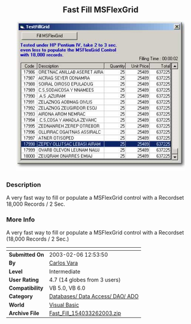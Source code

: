 ﻿<div align="center">

## Fast Fill MSFlexGrid

<img src="PIC2003261841307574.jpg">
</div>

### Description

A very fast way to fill or populate a MSFlexGrid control with a Recordset 18,000 Records / 2 Sec.
 
### More Info
 
A very fast way to fill or populate a MSFlexGrid control with a Recordset (18,000 Records / 2 Sec.)


<span>             |<span>
---                |---
**Submitted On**   |2003-02-06 12:53:50
**By**             |[Carlos Vara](https://github.com/Planet-Source-Code/PSCIndex/blob/master/ByAuthor/carlos-vara.md)
**Level**          |Intermediate
**User Rating**    |4.7 (14 globes from 3 users)
**Compatibility**  |VB 5\.0, VB 6\.0
**Category**       |[Databases/ Data Access/ DAO/ ADO](https://github.com/Planet-Source-Code/PSCIndex/blob/master/ByCategory/databases-data-access-dao-ado__1-6.md)
**World**          |[Visual Basic](https://github.com/Planet-Source-Code/PSCIndex/blob/master/ByWorld/visual-basic.md)
**Archive File**   |[Fast\_Fill\_154033262003\.zip](https://github.com/Planet-Source-Code/carlos-vara-fast-fill-msflexgrid__1-43001/archive/master.zip)








